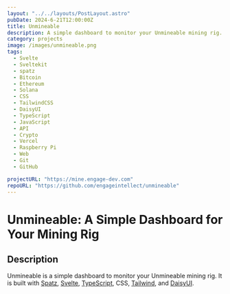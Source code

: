 ```yaml
---
layout: "../../layouts/PostLayout.astro"
pubDate: 2024-6-21T12:00:00Z
title: Unmineable
description: A simple dashboard to monitor your Unmineable mining rig.
category: projects
image: /images/unmineable.png
tags:
  - Svelte
  - Sveltekit
  - spatz
  - Bitcoin
  - Ethereum
  - Solana
  - CSS
  - TailwindCSS
  - DaisyUI
  - TypeScript
  - JavaScript
  - API
  - Crypto
  - Vercel
  - Raspberry Pi
  - Web
  - Git
  - GitHub

projectURL: "https://mine.engage-dev.com"
repoURL: "https://github.com/engageintellect/unmineable"
---
```


# Unmineable: A Simple Dashboard for Your Mining Rig

## Description

Unmineable is a simple dashboard to monitor your Unmineable mining rig. It is built with [Spatz](https://github.com/engageintellect/spatz), [Svelte](https://svelte.dev), [TypeScript](https://typescript.org), CSS, [Tailwind](https://tailwindcss.com), and [DaisyUI](https://daisyui.com).
